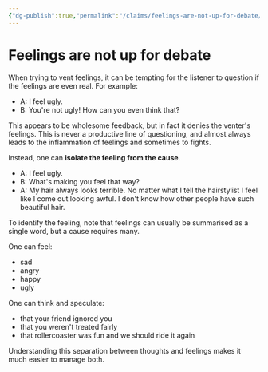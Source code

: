 ```yaml
---
{"dg-publish":true,"permalink":"/claims/feelings-are-not-up-for-debate/","title":"Feelings are not up for debate","tags":["claim","🌱"],"updated":"2023-05-13T13:34:56.470-07:00"}
---
```



# Feelings are not up for debate

When trying to vent feelings, it can be tempting for the listener to question if the feelings are even real. For example:

- A: I feel ugly.
- B: You're not ugly! How can you even think that?

This appears to be wholesome feedback, but in fact it denies the venter's feelings. This is never a productive line of questioning, and almost always leads to the inflammation of feelings and sometimes to fights. 

Instead, one can **isolate the feeling from the cause**.

- A: I feel ugly.
- B: What's making you feel that way?
- A: My hair always looks terrible. No matter what I tell the hairstylist I feel like I come out looking awful. I don't know how other people have such beautiful hair.

To identify the feeling, note that feelings can usually be summarised as a single word, but a cause requires many.

One can feel:
- sad
- angry
- happy
- ugly

One can think and speculate:
- that your friend ignored you
- that you weren't treated fairly
- that rollercoaster was fun and we should ride it again

Understanding this separation between thoughts and feelings makes it much easier to manage both.
